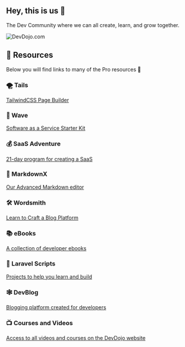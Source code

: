 ## Hey, this is us 👋

The Dev Community where we can all create, learn, and grow together.

![DevDojo.com](https://cdn.devdojo.com/images/june2023/devdojo-website.jpeg)

## 🍿 Resources

Below you will find links to many of the Pro resources 🙌

### 🌪 Tails 

[TailwindCSS Page Builder](https://devdojo.com/tails)

### 🌊 Wave

[Software as a Service Starter Kit](https://devdojo.com/wave)

### 💰 SaaS Adventure

[21-day program for creating a SaaS](https://devdojo.com/saasadventure)

### 📝 MarkdownX

[Our Advanced Markdown editor](https://devdojo.com/markdownx)

### 🛠 Wordsmith

[Learn to Craft a Blog Platform](https://devdojo.com/wordsmith)

### 📚 eBooks

[A collection of developer ebooks](https://devdojo.com/ebooks)

### 📜 Laravel Scripts

[Projects to help you learn and build](https://devdojo.com/scripts)

### 🕸 DevBlog

[Blogging platform created for developers](https://devdojo.com/devblog)

### 📺 Courses and Videos

[Access to all videos and courses on the DevDojo website](https://devdojo.com/courses)
